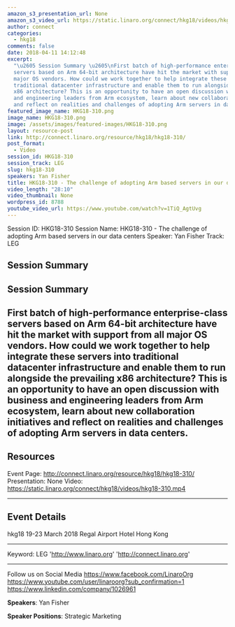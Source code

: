 ```yaml
---
amazon_s3_presentation_url: None
amazon_s3_video_url: https://static.linaro.org/connect/hkg18/videos/hkg18-310.mp4
author: connect
categories:
  - hkg18
comments: false
date: 2018-04-11 14:12:48
excerpt:
  "\u2605 Session Summary \u2605\nFirst batch of high-performance enterprise-class
  servers based on Arm 64-bit architecture have hit the market with support from all
  major OS vendors. How could we work together to help integrate these servers into
  traditional datacenter infrastructure and enable them to run alongside the prevailing
  x86 architecture? This is an opportunity to have an open discussion with business
  and engineering leaders from Arm ecosystem, learn about new collaboration initiatives
  and reflect on realities and challenges of adopting Arm servers in data centers."
featured_image_name: HKG18-310.png
image_name: HKG18-310.png
image: /assets/images/featured-images/HKG18-310.png
layout: resource-post
link: http://connect.linaro.org/resource/hkg18/hkg18-310/
post_format:
  - Video
session_id: HKG18-310
session_track: LEG
slug: hkg18-310
speakers: Yan Fisher
title: HKG18-310 - The challenge of adopting Arm based servers in our data centers
video_length: "28:10"
video_thumbnail: None
wordpress_id: 8788
youtube_video_url: https://www.youtube.com/watch?v=1TiQ_AgtUvg
---
```


Session ID: HKG18-310
Session Name: HKG18-310 - The challenge of adopting Arm based servers in our data centers
Speaker: Yan Fisher
Track: LEG

## Session Summary

## Session Summary

## First batch of high-performance enterprise-class servers based on Arm 64-bit architecture have hit the market with support from all major OS vendors. How could we work together to help integrate these servers into traditional datacenter infrastructure and enable them to run alongside the prevailing x86 architecture? This is an opportunity to have an open discussion with business and engineering leaders from Arm ecosystem, learn about new collaboration initiatives and reflect on realities and challenges of adopting Arm servers in data centers.

## Resources

Event Page: http://connect.linaro.org/resource/hkg18/hkg18-310/
Presentation: None
Video: https://static.linaro.org/connect/hkg18/videos/hkg18-310.mp4

---

## Event Details

hkg18
19-23 March 2018
Regal Airport Hotel Hong Kong

---

Keyword: LEG
'http://www.linaro.org'
'http://connect.linaro.org'

---

Follow us on Social Media
https://www.facebook.com/LinaroOrg
https://www.youtube.com/user/linaroorg?sub_confirmation=1
https://www.linkedin.com/company/1026961

**Speakers**: Yan Fisher

**Speaker Positions**: Strategic Marketing
